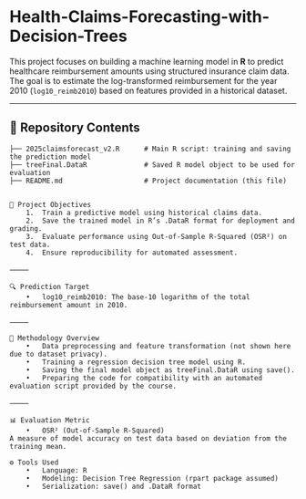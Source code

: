 # Health-Claims-Forecasting-with-Decision-Trees

This project focuses on building a machine learning model in **R** to predict healthcare reimbursement amounts using structured insurance claim data. The goal is to estimate the log-transformed reimbursement for the year 2010 (`log10_reimb2010`) based on features provided in a historical dataset.

---

## 📁 Repository Contents

```text
├── 2025claimsforecast_v2.R      # Main R script: training and saving the prediction model
├── treeFinal.DataR              # Saved R model object to be used for evaluation
├── README.md                    # Project documentation (this file)


🎯 Project Objectives
	1.	Train a predictive model using historical claims data.
	2.	Save the trained model in R’s .DataR format for deployment and grading.
	3.	Evaluate performance using Out-of-Sample R-Squared (OSR²) on test data.
	4.	Ensure reproducibility for automated assessment.

⸻

🔍 Prediction Target
	•	log10_reimb2010: The base-10 logarithm of the total reimbursement amount in 2010.

⸻

🧠 Methodology Overview
	•	Data preprocessing and feature transformation (not shown here due to dataset privacy).
	•	Training a regression decision tree model using R.
	•	Saving the final model object as treeFinal.DataR using save().
	•	Preparing the code for compatibility with an automated evaluation script provided by the course.

⸻

📊 Evaluation Metric
	•	OSR² (Out-of-Sample R-Squared)
A measure of model accuracy on test data based on deviation from the training mean.

⚙️ Tools Used
	•	Language: R
	•	Modeling: Decision Tree Regression (rpart package assumed)
	•	Serialization: save() and .DataR format

